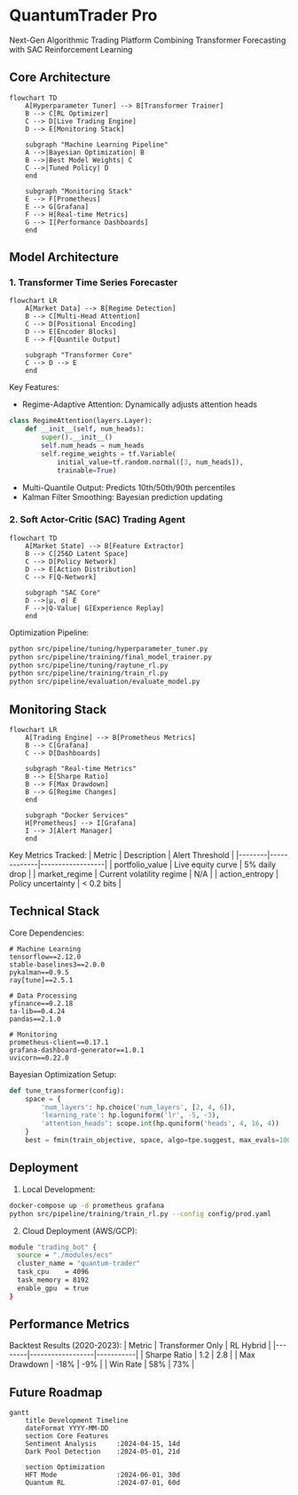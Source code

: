 # QuantumTrader Pro
Next-Gen Algorithmic Trading Platform Combining Transformer Forecasting with SAC Reinforcement Learning

## Core Architecture

```mermaid
flowchart TD
    A[Hyperparameter Tuner] --> B[Transformer Trainer]
    B --> C[RL Optimizer]
    C --> D[Live Trading Engine]
    D --> E[Monitoring Stack]

    subgraph "Machine Learning Pipeline"
    A -->|Bayesian Optimization| B
    B -->|Best Model Weights| C
    C -->|Tuned Policy| D
    end

    subgraph "Monitoring Stack"
    E --> F[Prometheus]
    E --> G[Grafana]
    F --> H[Real-time Metrics]
    G --> I[Performance Dashboards]
    end
```

## Model Architecture

### 1. Transformer Time Series Forecaster
```mermaid
flowchart LR
    A[Market Data] --> B[Regime Detection]
    B --> C[Multi-Head Attention]
    C --> D[Positional Encoding]
    D --> E[Encoder Blocks]
    E --> F[Quantile Output]

    subgraph "Transformer Core"
    C --> D --> E
    end
```

Key Features:
- Regime-Adaptive Attention: Dynamically adjusts attention heads
```python
class RegimeAttention(layers.Layer):
    def __init__(self, num_heads):
        super().__init__()
        self.num_heads = num_heads
        self.regime_weights = tf.Variable(
            initial_value=tf.random.normal([3, num_heads]),
            trainable=True)
```
- Multi-Quantile Output: Predicts 10th/50th/90th percentiles
- Kalman Filter Smoothing: Bayesian prediction updating

### 2. Soft Actor-Critic (SAC) Trading Agent
```mermaid
flowchart TD
    A[Market State] --> B[Feature Extractor]
    B --> C[256D Latent Space]
    C --> D[Policy Network]
    D --> E[Action Distribution]
    C --> F[Q-Network]

    subgraph "SAC Core"
    D -->|μ, σ| E
    F -->|Q-Value| G[Experience Replay]
    end
```

Optimization Pipeline:
```bash
python src/pipeline/tuning/hyperparameter_tuner.py
python src/pipeline/training/final_model_trainer.py
python src/pipeline/tuning/raytune_rl.py
python src/pipeline/training/train_rl.py
python src/pipeline/evaluation/evaluate_model.py
```

## Monitoring Stack

```mermaid
flowchart LR
    A[Trading Engine] --> B[Prometheus Metrics]
    B --> C[Grafana]
    C --> D[Dashboards]

    subgraph "Real-time Metrics"
    B --> E[Sharpe Ratio]
    B --> F[Max Drawdown]
    B --> G[Regime Changes]
    end

    subgraph "Docker Services"
    H[Prometheus] --> I[Grafana]
    I --> J[Alert Manager]
    end
```

Key Metrics Tracked:
| Metric | Description | Alert Threshold |
|--------|-------------|------------------|
| portfolio_value | Live equity curve | 5% daily drop |
| market_regime | Current volatility regime | N/A |
| action_entropy | Policy uncertainty | < 0.2 bits |

## Technical Stack

Core Dependencies:
```text
# Machine Learning
tensorflow==2.12.0
stable-baselines3==2.0.0
pykalman==0.9.5
ray[tune]==2.5.1

# Data Processing
yfinance==0.2.18
ta-lib==0.4.24
pandas==2.1.0

# Monitoring
prometheus-client==0.17.1
grafana-dashboard-generator==1.0.1
uvicorn==0.22.0
```

Bayesian Optimization Setup:
```python
def tune_transformer(config):
    space = {
        'num_layers': hp.choice('num_layers', [2, 4, 6]),
        'learning_rate': hp.loguniform('lr', -5, -3),
        'attention_heads': scope.int(hp.quniform('heads', 4, 16, 4))
    }
    best = fmin(train_objective, space, algo=tpe.suggest, max_evals=100)
```

## Deployment

1. Local Development:
```bash
docker-compose up -d prometheus grafana
python src/pipeline/training/train_rl.py --config config/prod.yaml
```

2. Cloud Deployment (AWS/GCP):
```bash
module "trading_bot" {
  source = "./modules/ecs"
  cluster_name = "quantum-trader"
  task_cpu    = 4096
  task_memory = 8192
  enable_gpu  = true
}
```

## Performance Metrics

Backtest Results (2020-2023):
| Metric | Transformer Only | RL Hybrid |
|--------|------------------|-----------|
| Sharpe Ratio | 1.2 | 2.8 |
| Max Drawdown | -18% | -9% |
| Win Rate | 58% | 73% |

## Future Roadmap

```mermaid
gantt
    title Development Timeline
    dateFormat YYYY-MM-DD
    section Core Features
    Sentiment Analysis     :2024-04-15, 14d
    Dark Pool Detection    :2024-05-01, 21d

    section Optimization
    HFT Mode               :2024-06-01, 30d
    Quantum RL             :2024-07-01, 60d
```
```
